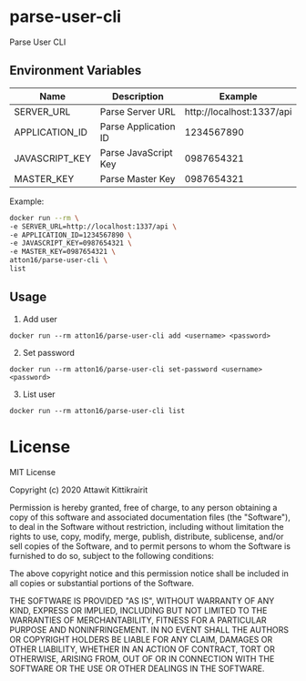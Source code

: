 # parse-user-cli
Parse User CLI

## Environment Variables

|Name|Description|Example|
|----|-----------|-------|
|SERVER_URL|Parse Server URL|http://localhost:1337/api|
|APPLICATION_ID|Parse Application ID|1234567890|
|JAVASCRIPT_KEY|Parse JavaScript Key|0987654321|
|MASTER_KEY|Parse Master Key|0987654321|

Example:
```bash
docker run --rm \
-e SERVER_URL=http://localhost:1337/api \
-e APPLICATION_ID=1234567890 \
-e JAVASCRIPT_KEY=0987654321 \
-e MASTER_KEY=0987654321 \
atton16/parse-user-cli \
list
```

## Usage
1. Add user
```
docker run --rm atton16/parse-user-cli add <username> <password>
```
2. Set password
```
docker run --rm atton16/parse-user-cli set-password <username> <password>
```
3. List user
```
docker run --rm atton16/parse-user-cli list
```

# License
MIT License

Copyright (c) 2020 Attawit Kittikrairit

Permission is hereby granted, free of charge, to any person obtaining a copy
of this software and associated documentation files (the "Software"), to deal
in the Software without restriction, including without limitation the rights
to use, copy, modify, merge, publish, distribute, sublicense, and/or sell
copies of the Software, and to permit persons to whom the Software is
furnished to do so, subject to the following conditions:

The above copyright notice and this permission notice shall be included in all
copies or substantial portions of the Software.

THE SOFTWARE IS PROVIDED "AS IS", WITHOUT WARRANTY OF ANY KIND, EXPRESS OR
IMPLIED, INCLUDING BUT NOT LIMITED TO THE WARRANTIES OF MERCHANTABILITY,
FITNESS FOR A PARTICULAR PURPOSE AND NONINFRINGEMENT. IN NO EVENT SHALL THE
AUTHORS OR COPYRIGHT HOLDERS BE LIABLE FOR ANY CLAIM, DAMAGES OR OTHER
LIABILITY, WHETHER IN AN ACTION OF CONTRACT, TORT OR OTHERWISE, ARISING FROM,
OUT OF OR IN CONNECTION WITH THE SOFTWARE OR THE USE OR OTHER DEALINGS IN THE
SOFTWARE.
